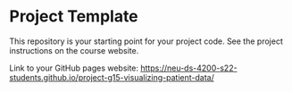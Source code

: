 # Project Template

This repository is your starting point for your project code. See the project instructions on the course website.

Link to your GitHub pages website: https://neu-ds-4200-s22-students.github.io/project-g15-visualizing-patient-data/
